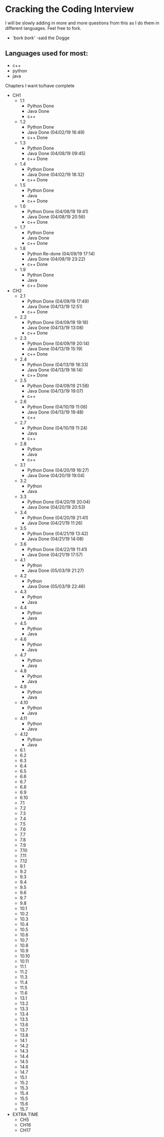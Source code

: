 # Cracking the Coding Interview

I will be slowly adding in more and more questions from this as I do them in different languages. Feel free to fork. 

- *'bork bork'* -said the Dogge

## Languages used for most:

- c++
- python
- java

Chapters I want to/have complete

- CH1
  - 1.1 
    - Python Done
    - Java Done
    - c++
  - 1.2
    - Python Done
    - Java Done (04/02/19 16:49) 
    - c++ Done
  - 1.3
    - Python Done
    - Java Done (04/08/19 09:45)
    - c++ Done
  - 1.4 
    - Python Done
    - Java Done (04/02/19 18:32)
    - c++ Done
  - 1.5
    - Python Done
    - Java
    - c++ Done
  - 1.6
    - Python Done (04/08/19 19:41)
    - Java Done (04/08/19 20:56)
    - c++ Done
  - 1.7
    - Python Done
    - Java Done
    - c++ Done
  - 1.8
    - Python Re-done (04/09/19 17:14)
    - Java Done (04/08/19 23:22)
    - c++ Done
  - 1.9
    - Python Done
    - Java
    - c++ Done
- CH2
  - 2.1
    - Python Done (04/09/19 17:49)
    - Java Done (04/13/19 12:51)
    - c++ Done
  - 2.2
    - Python Done (04/09/19 19:18)
    - Java Done (04/13/19 13:08)
    - c++ Done
  - 2.3
    - Python Done (04/09/19 20:14)
    - Java Done (04/13/19 15:19)
    - c++ Done
  - 2.4
    - Python Done (04/13/19 18:33)
    - Java Done (04/13/19 16:14)
    - c++ Done
  - 2.5
    - Python Done (04/09/19 21:58)
    - Java Done (04/13/19 19:07)
    - c++
  - 2.6
    - Python Done (04/10/19 11:06)
    - Java Done (04/13/19 19:48)
    - c++
  - 2.7
    - Python Done (04/10/19 11:24)
    - Java
    - c++
  - 2.8
    - Python 
    - Java
    - c++
  - 3.1
    - Python Done (04/20/19 16:27)
    - Java Done (04/20/19 19:04)
  - 3.2
    - Python
    - Java 
  - 3.3
    - Python Done (04/20/19 20:04)
    - Java Done (04/20/19 20:53)
  - 3.4
    - Python Done (04/20/19 21:41)
    - Java Done (04/21/19 11:26)
  - 3.5
    - Python Done (04/21/19 13:42)
    - Java Done (04/21/19 14:08)
  - 3.6
    - Python Done (04/22/19 11:41)
    - Java Done (04/21/19 17:57)
  - 4.1
    - Python
    - Java Done (05/03/19 21:27)
  - 4.2
    - Python
    - Java Done (05/03/19 22:46)
  - 4.3
    - Python
    - Java
  - 4.4
    - Python
    - Java
  - 4.5
    - Python
    - Java
  - 4.6
    - Python
    - Java
  - 4.7
    - Python
    - Java
  - 4.8
    - Python
    - Java
  - 4.9
    - Python
    - Java
  - 4.10
    - Python
    - Java
  - 4.11
    - Python
    - Java
  - 4.12
    - Python
    - Java
  - 6.1
  - 6.2
  - 6.3
  - 6.4
  - 6.5
  - 6.6
  - 6.7
  - 6.8
  - 6.9
  - 6.10
  - 7.1
  - 7.2
  - 7.3
  - 7.4
  - 7.5
  - 7.6
  - 7.7
  - 7.8
  - 7.9
  - 7.10
  - 7.11
  - 7.12
  - 9.1
  - 9.2
  - 9.3
  - 9.4
  - 9.5
  - 9.6
  - 9.7
  - 9.8
  - 10.1
  - 10.2
  - 10.3
  - 10.4
  - 10.5
  - 10.6
  - 10.7
  - 10.8
  - 10.9
  - 10.10
  - 10.11
  - 11.1
  - 11.2
  - 11.3
  - 11.4
  - 11.5
  - 11.6
  - 13.1
  - 13.2
  - 13.3
  - 13.4
  - 13.5
  - 13.6
  - 13.7
  - 13.8
  - 14.1
  - 14.2
  - 14.3
  - 14.4
  - 14.5
  - 14.6
  - 14.7
  - 15.1
  - 15.2
  - 15.3
  - 15.4
  - 15.5
  - 15.6
  - 15.7
- EXTRA TIME
  - CH5
  - CH16
  - CH17
